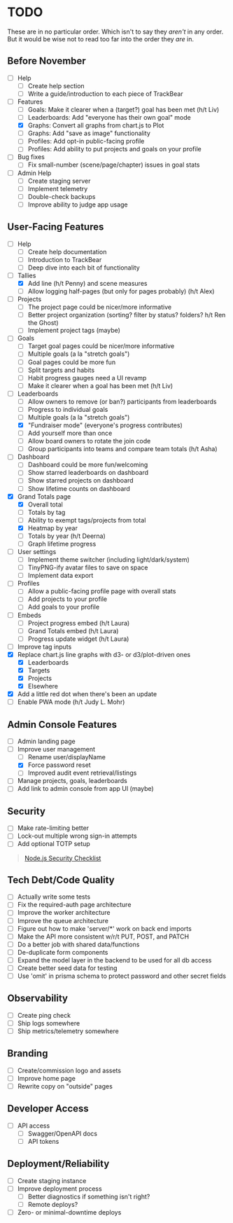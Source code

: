 # TODO

These are in no particular order. Which isn't to say they _aren't_ in any order. But it would be wise not to read too far into the order they _are_ in.

## Before November
- [ ] Help
  - [ ] Create help section
  - [ ] Write a guide/introduction to each piece of TrackBear
- [ ] Features
  - [ ] Goals: Make it clearer when a (target?) goal has been met (h/t Liv)
  - [ ] Leaderboards: Add "everyone has their own goal" mode
  - [X] Graphs: Convert all graphs from chart.js to Plot
  - [ ] Graphs: Add "save as image" functionality
  - [ ] Profiles: Add opt-in public-facing profile
  - [ ] Profiles: Add ability to put projects and goals on your profile
- [ ] Bug fixes
  - [ ] Fix small-number (scene/page/chapter) issues in goal stats
- [ ] Admin Help
  - [ ] Create staging server
  - [ ] Implement telemetry
  - [ ] Double-check backups
  - [ ] Improve ability to judge app usage

## User-Facing Features
- [ ] Help
  - [ ] Create help documentation
  - [ ] Introduction to TrackBear
  - [ ] Deep dive into each bit of functionality
- [ ] Tallies
  - [X] Add line (h/t Penny) and scene measures
  - [ ] Allow logging half-pages (but only for pages probably) (h/t Alex)
- [ ] Projects
  - [ ] The project page could be nicer/more informative
  - [ ] Better project organization (sorting? filter by status? folders? h/t Ren the Ghost)
  - [ ] Implement project tags (maybe)
- [ ] Goals
  - [ ] Target goal pages could be nicer/more informative
  - [ ] Multiple goals (a la "stretch goals")
  - [ ] Goal pages could be more fun
  - [ ] Split targets and habits
  - [ ] Habit progress gauges need a UI revamp
  - [ ] Make it clearer when a goal has been met (h/t Liv)
- [ ] Leaderboards
  - [ ] Allow owners to remove (or ban?) participants from leaderboards
  - [ ] Progress to individual goals
  - [ ] Multiple goals (a la "stretch goals")
  - [X] "Fundraiser mode" (everyone's progress contributes)
  - [ ] Add yourself more than once
  - [ ] Allow board owners to rotate the join code
  - [ ] Group participants into teams and compare team totals (h/t Asha)
- [ ] Dashboard
  - [ ] Dashboard could be more fun/welcoming
  - [ ] Show starred leaderboards on dashboard
  - [ ] Show starred projects on dashboard
  - [ ] Show lifetime counts on dashboard
- [X] Grand Totals page
  - [X] Overall total
  - [ ] Totals by tag
  - [ ] Ability to exempt tags/projects from total
  - [X] Heatmap by year
  - [ ] Totals by year (h/t Deerna)
  - [ ] Graph lifetime progress
- [ ] User settings
  - [ ] Implement theme switcher (including light/dark/system)
  - [ ] TinyPNG-ify avatar files to save on space
  - [ ] Implement data export
- [ ] Profiles
  - [ ] Allow a public-facing profile page with overall stats
  - [ ] Add projects to your profile
  - [ ] Add goals to your profile
- [ ] Embeds
  - [ ] Project progress embed (h/t Laura)
  - [ ] Grand Totals embed (h/t Laura)
  - [ ] Progress update widget (h/t Laura)
- [ ] Improve tag inputs
- [X] Replace chart.js line graphs with d3- or d3/plot-driven ones
  - [X] Leaderboards
  - [X] Targets
  - [X] Projects
  - [X] Elsewhere
- [X] Add a little red dot when there's been an update
- [ ] Enable PWA mode (h/t Judy L. Mohr)

## Admin Console Features
- [ ] Admin landing page
- [ ] Improve user management
  - [ ] Rename user/displayName
  - [X] Force password reset
  - [ ] Improved audit event retrieval/listings
- [ ] Manage projects, goals, leaderboards
- [ ] Add link to admin console from app UI (maybe)

## Security
- [ ] Make rate-limiting better
- [ ] Lock-out multiple wrong sign-in attempts
- [ ] Add optional TOTP setup

> [Node.js Security Checklist](https://blog.risingstack.com/node-js-security-checklist/)

## Tech Debt/Code Quality
- [ ] Actually write some tests
- [ ] Fix the required-auth page architecture
- [ ] Improve the worker architecture
- [ ] Improve the queue architecture
- [ ] Figure out how to make 'server/*' work on back end imports
- [ ] Make the API more consistent w/r/t PUT, POST, and PATCH
- [ ] Do a better job with shared data/functions
- [ ] De-duplicate form components
- [ ] Expand the model layer in the backend to be used for all db access
- [ ] Create better seed data for testing
- [ ] Use 'omit' in prisma schema to protect password and other secret fields

## Observability
- [ ] Create ping check
- [ ] Ship logs somewhere
- [ ] Ship metrics/telemetry somewhere

## Branding
- [ ] Create/commission logo and assets
- [ ] Improve home page
- [ ] Rewrite copy on "outside" pages

## Developer Access
- [ ] API access
  - [ ] Swagger/OpenAPI docs
  - [ ] API tokens

## Deployment/Reliability
- [ ] Create staging instance
- [ ] Improve deployment process
  - [ ] Better diagnostics if something isn't right?
  - [ ] Remote deploys?
- [ ] Zero- or minimal-downtime deploys
